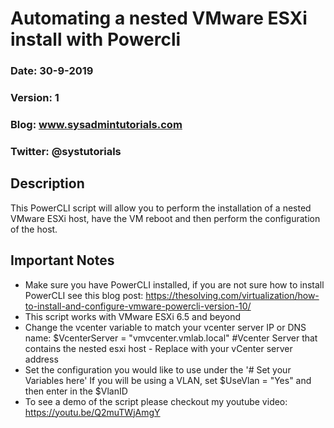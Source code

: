 # Automating a nested VMware ESXi install with Powercli

### Date: 30-9-2019
### Version: 1
### Blog: www.sysadmintutorials.com
### Twitter: @systutorials

## Description

This PowerCLI script will allow you to perform the installation of a nested VMware ESXi host, have the VM reboot and then perform the configuration of the host.

## Important Notes
  
  * Make sure you have PowerCLI installed, if you are not sure how to install PowerCLI see this blog post:
  https://thesolving.com/virtualization/how-to-install-and-configure-vmware-powercli-version-10/
  * This script works with VMware ESXi 6.5 and beyond
  * Change the vcenter variable to match your vcenter server IP or DNS name:
  $VcenterServer = "vmvcenter.vmlab.local" #Vcenter Server that contains the nested esxi host - Replace with your vCenter server address
  * Set the configuration you would like to use under the '# Set your Variables here'
  If you will be using a VLAN, set $UseVlan = "Yes" and then enter in the $VlanID
  * To see a demo of the script please checkout my youtube video: https://youtu.be/Q2muTWjAmgY
